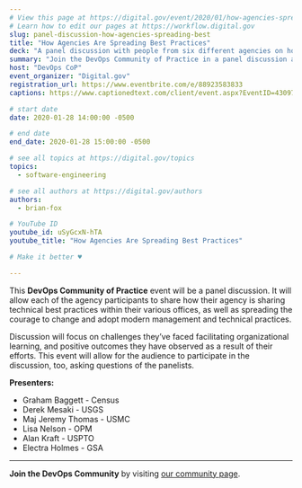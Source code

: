 ```yaml
---
# View this page at https://digital.gov/event/2020/01/how-agencies-spreading-best-practices
# Learn how to edit our pages at https://workflow.digital.gov
slug: panel-discussion-how-agencies-spreading-best
title: "How Agencies Are Spreading Best Practices"
deck: "A panel discussion with people from six different agencies on how they share technical best practices in their organizations."
summary: "Join the DevOps Community of Practice in a panel discussion as different agencies share technical best practices in various offices."
host: "DevOps CoP"
event_organizer: "Digital.gov"
registration_url: https://www.eventbrite.com/e/88923583833
captions: https://www.captionedtext.com/client/event.aspx?EventID=4309720&CustomerID=321

# start date
date: 2020-01-28 14:00:00 -0500

# end date
end_date: 2020-01-28 15:00:00 -0500

# see all topics at https://digital.gov/topics
topics: 
  - software-engineering

# see all authors at https://digital.gov/authors
authors: 
  - brian-fox

# YouTube ID
youtube_id: uSyGcxN-hTA
youtube_title: "How Agencies Are Spreading Best Practices"

# Make it better ♥

---
```


This **DevOps Community of Practice** event will be a panel discussion. It will allow each of the agency participants to share how their agency is sharing technical best practices within their various offices, as well as spreading the courage to change and adopt modern management and technical practices.

Discussion will focus on challenges they’ve faced facilitating organizational learning, and positive outcomes they have observed as a result of their efforts. This event will allow for the audience to participate in the discussion, too, asking questions of the panelists.

**Presenters:**

- Graham Baggett - Census
- Derek Mesaki - USGS
- Maj Jeremy Thomas - USMC
- Lisa Nelson - OPM
- Alan Kraft - USPTO
- Electra Holmes - GSA

---

**Join the DevOps Community** by visiting [our community page](https://digital.gov/communities/devops/).
